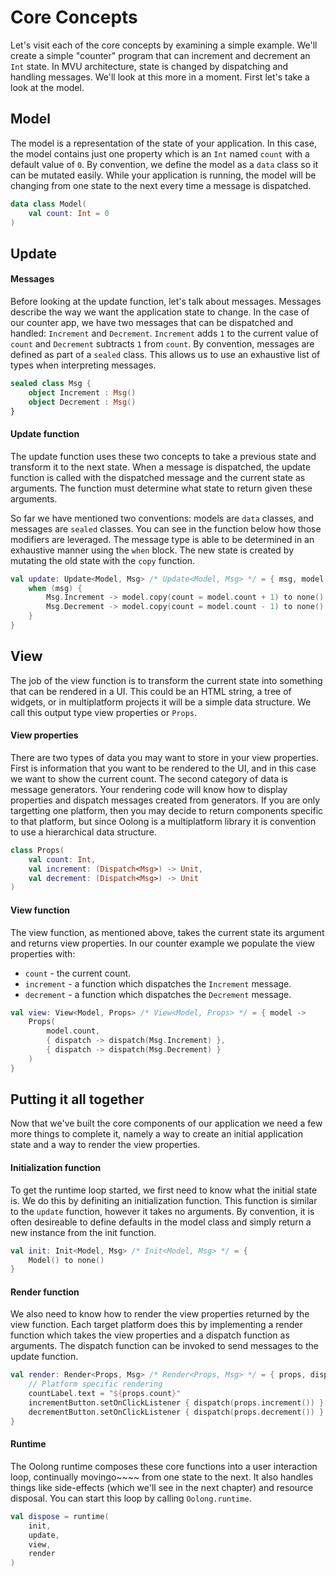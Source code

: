 # Core Concepts

Let's visit each of the core concepts by examining a simple example. We'll create a simple "counter" program that can increment and decrement an `Int` state. In MVU architecture, state is changed by dispatching and handling messages. We'll look at this more in a moment. First let's take a look at the model.

## Model

The model is a representation of the state of your application. In this case, the model contains just one property which is an `Int` named `count` with a default value of `0`. By convention, we define the model as a `data` class so it can be mutated easily. While your application is running, the model will be changing from one state to the next every time a message is dispatched.

```kotlin
data class Model(
    val count: Int = 0
)
```

## Update

#### Messages

Before looking at the update function, let's talk about messages. Messages describe the way we want the application state to change. In the case of our counter app, we have two messages that can be dispatched and handled: `Increment` and `Decrement`. `Increment` adds `1` to the current value of `count` and `Decrement` subtracts `1` from `count`. By convention, messages are defined as part of a `sealed` class. This allows us to use an exhaustive list of types when interpreting messages.

```kotlin
sealed class Msg {
    object Increment : Msg()
    object Decrement : Msg()
}
```

#### Update function

The update function uses these two concepts to take a previous state and transform it to the next state. When a message is dispatched, the update function is called with the dispatched message and the current state as arguments. The function must determine what state to return given these arguments.

So far we have mentioned two conventions: models are `data` classes, and messages are `sealed` classes. You can see in the function below how those modifiers are leveraged. The message type is able to be determined in an exhaustive manner using the `when` block. The new state is created by mutating the old state with the `copy` function.

```kotlin
val update: Update<Model, Msg> /* Update<Model, Msg> */ = { msg, model ->
    when (msg) {
        Msg.Increment -> model.copy(count = model.count + 1) to none()
        Msg.Decrement -> model.copy(count = model.count - 1) to none()
    }
}
```

## View

The job of the view function is to transform the current state into something that can be rendered in a UI. This could be an HTML string, a tree of widgets, or in multiplatform projects it will be a simple data structure. We call this output type view properties or `Props`.

#### View properties

There are two types of data you may want to store in your view properties. First is information that you want to be rendered to the UI, and in this case we want to show the current count. The second category of data is message generators. Your rendering code will know how to display properties and dispatch messages created from generators. If you are only targetting one platform, then you may decide to return components specific to that platform, but since Oolong is a multiplatform library it is convention to use a hierarchical data structure.

```kotlin
class Props(
    val count: Int,
    val increment: (Dispatch<Msg>) -> Unit,
    val decrement: (Dispatch<Msg>) -> Unit
)
```

#### View function

The view function, as mentioned above, takes the current state its argument and returns view properties. In our counter example we populate the view properties with:

* `count` - the current count.
* `increment` - a function which dispatches the `Increment` message.
* `decrement` - a function which dispatches the `Decrement` message.

```kotlin
val view: View<Model, Props> /* View<Model, Props> */ = { model ->
    Props(
        model.count,
        { dispatch -> dispatch(Msg.Increment) },
        { dispatch -> dispatch(Msg.Decrement) }
    )
}
```

## Putting it all together

Now that we've built the core components of our application we need a few more things to complete it, namely a way to create an initial application state and a way to render the view properties.

#### Initialization function

To get the runtime loop started, we first need to know what the initial state is. We do this by definiting an initialization function. This function is similar to the `update` function, however it takes no arguments. By convention, it is often desireable to define defaults in the model class and simply return a new instance from the init function.

```kotlin
val init: Init<Model, Msg> /* Init<Model, Msg> */ = {
    Model() to none()
}
```

#### Render function

We also need to know how to render the view properties returned by the view function. Each target platform does this by implementing a render function which takes the view properties and a dispatch function as arguments. The dispatch function can be invoked to send messages to the update function.

```kotlin
val render: Render<Props, Msg> /* Render<Props, Msg> */ = { props, dispatch ->
    // Platform specific rendering
    countLabel.text = "${props.count}"
    incrementButton.setOnClickListener { dispatch(props.increment()) }
    decrementButton.setOnClickListener { dispatch(props.decrement()) }
}
```

#### Runtime

The Oolong runtime composes these core functions into a user interaction loop, continually movingo~~~~ from one state to the next. It also handles things like side-effects (which we'll see in the next chapter) and resource disposal. You can start this loop by calling `Oolong.runtime`.

```kotlin
val dispose = runtime(
    init,
    update,
    view,
    render
)
```
